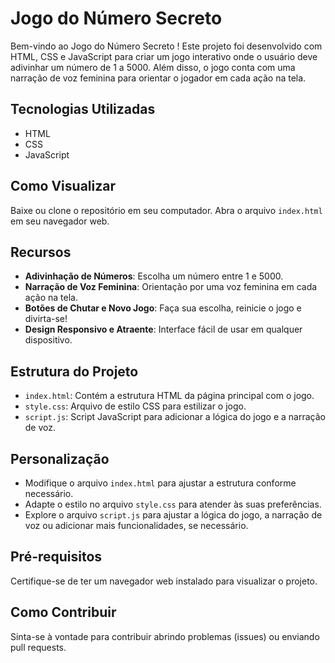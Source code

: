 # Jogo do Número Secreto

Bem-vindo ao Jogo do Número Secreto ! Este projeto foi desenvolvido com HTML, CSS e JavaScript para criar um jogo interativo onde o usuário deve adivinhar um número de 1 a 5000. Além disso, o jogo conta com uma narração de voz feminina para orientar o jogador em cada ação na tela.

## Tecnologias Utilizadas

- HTML
- CSS
- JavaScript

## Como Visualizar

Baixe ou clone o repositório em seu computador. Abra o arquivo `index.html` em seu navegador web.

## Recursos

- **Adivinhação de Números**: Escolha um número entre 1 e 5000.
- **Narração de Voz Feminina**: Orientação por uma voz feminina em cada ação na tela.
- **Botões de Chutar e Novo Jogo**: Faça sua escolha, reinicie o jogo e divirta-se!
- **Design Responsivo e Atraente**: Interface fácil de usar em qualquer dispositivo.

## Estrutura do Projeto

- `index.html`: Contém a estrutura HTML da página principal com o jogo.
- `style.css`: Arquivo de estilo CSS para estilizar o jogo.
- `script.js`: Script JavaScript para adicionar a lógica do jogo e a narração de voz.

## Personalização

- Modifique o arquivo `index.html` para ajustar a estrutura conforme necessário.
- Adapte o estilo no arquivo `style.css` para atender às suas preferências.
- Explore o arquivo `script.js` para ajustar a lógica do jogo, a narração de voz ou adicionar mais funcionalidades, se necessário.

## Pré-requisitos

Certifique-se de ter um navegador web instalado para visualizar o projeto.

## Como Contribuir

Sinta-se à vontade para contribuir abrindo problemas (issues) ou enviando pull requests.